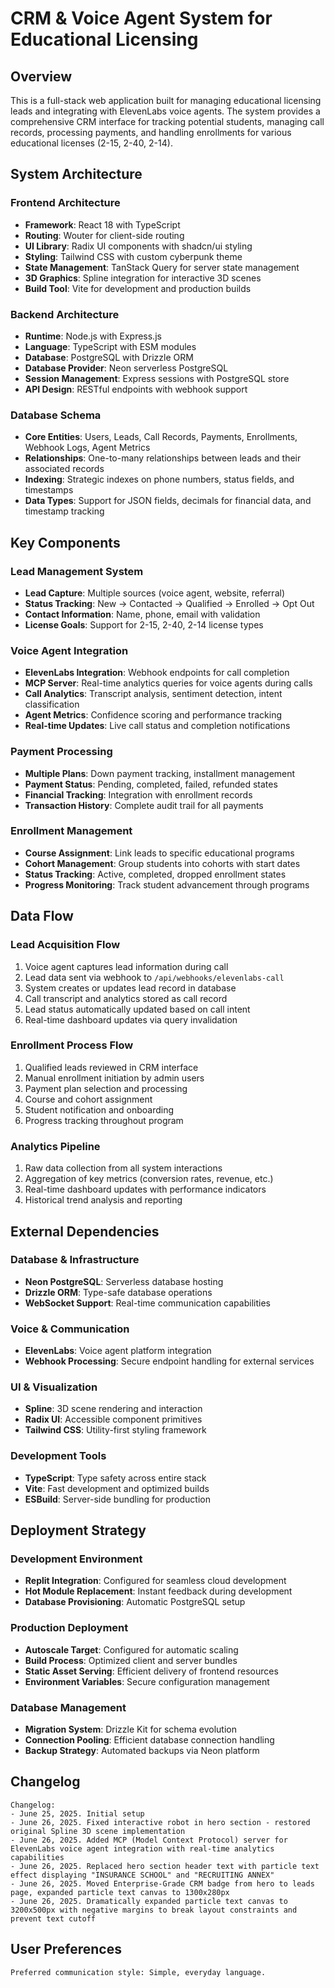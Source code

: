 # CRM & Voice Agent System for Educational Licensing

## Overview

This is a full-stack web application built for managing educational licensing leads and integrating with ElevenLabs voice agents. The system provides a comprehensive CRM interface for tracking potential students, managing call records, processing payments, and handling enrollments for various educational licenses (2-15, 2-40, 2-14).

## System Architecture

### Frontend Architecture
- **Framework**: React 18 with TypeScript
- **Routing**: Wouter for client-side routing
- **UI Library**: Radix UI components with shadcn/ui styling
- **Styling**: Tailwind CSS with custom cyberpunk theme
- **State Management**: TanStack Query for server state management
- **3D Graphics**: Spline integration for interactive 3D scenes
- **Build Tool**: Vite for development and production builds

### Backend Architecture
- **Runtime**: Node.js with Express.js
- **Language**: TypeScript with ESM modules
- **Database**: PostgreSQL with Drizzle ORM
- **Database Provider**: Neon serverless PostgreSQL
- **Session Management**: Express sessions with PostgreSQL store
- **API Design**: RESTful endpoints with webhook support

### Database Schema
- **Core Entities**: Users, Leads, Call Records, Payments, Enrollments, Webhook Logs, Agent Metrics
- **Relationships**: One-to-many relationships between leads and their associated records
- **Indexing**: Strategic indexes on phone numbers, status fields, and timestamps
- **Data Types**: Support for JSON fields, decimals for financial data, and timestamp tracking

## Key Components

### Lead Management System
- **Lead Capture**: Multiple sources (voice agent, website, referral)
- **Status Tracking**: New → Contacted → Qualified → Enrolled → Opt Out
- **Contact Information**: Name, phone, email with validation
- **License Goals**: Support for 2-15, 2-40, 2-14 license types

### Voice Agent Integration
- **ElevenLabs Integration**: Webhook endpoints for call completion
- **MCP Server**: Real-time analytics queries for voice agents during calls
- **Call Analytics**: Transcript analysis, sentiment detection, intent classification
- **Agent Metrics**: Confidence scoring and performance tracking
- **Real-time Updates**: Live call status and completion notifications

### Payment Processing
- **Multiple Plans**: Down payment tracking, installment management
- **Payment Status**: Pending, completed, failed, refunded states
- **Financial Tracking**: Integration with enrollment records
- **Transaction History**: Complete audit trail for all payments

### Enrollment Management
- **Course Assignment**: Link leads to specific educational programs
- **Cohort Management**: Group students into cohorts with start dates
- **Status Tracking**: Active, completed, dropped enrollment states
- **Progress Monitoring**: Track student advancement through programs

## Data Flow

### Lead Acquisition Flow
1. Voice agent captures lead information during call
2. Lead data sent via webhook to `/api/webhooks/elevenlabs-call`
3. System creates or updates lead record in database
4. Call transcript and analytics stored as call record
5. Lead status automatically updated based on call intent
6. Real-time dashboard updates via query invalidation

### Enrollment Process Flow
1. Qualified leads reviewed in CRM interface
2. Manual enrollment initiation by admin users
3. Payment plan selection and processing
4. Course and cohort assignment
5. Student notification and onboarding
6. Progress tracking throughout program

### Analytics Pipeline
1. Raw data collection from all system interactions
2. Aggregation of key metrics (conversion rates, revenue, etc.)
3. Real-time dashboard updates with performance indicators
4. Historical trend analysis and reporting

## External Dependencies

### Database & Infrastructure
- **Neon PostgreSQL**: Serverless database hosting
- **Drizzle ORM**: Type-safe database operations
- **WebSocket Support**: Real-time communication capabilities

### Voice & Communication
- **ElevenLabs**: Voice agent platform integration
- **Webhook Processing**: Secure endpoint handling for external services

### UI & Visualization
- **Spline**: 3D scene rendering and interaction
- **Radix UI**: Accessible component primitives
- **Tailwind CSS**: Utility-first styling framework

### Development Tools
- **TypeScript**: Type safety across entire stack
- **Vite**: Fast development and optimized builds
- **ESBuild**: Server-side bundling for production

## Deployment Strategy

### Development Environment
- **Replit Integration**: Configured for seamless cloud development
- **Hot Module Replacement**: Instant feedback during development
- **Database Provisioning**: Automatic PostgreSQL setup

### Production Deployment
- **Autoscale Target**: Configured for automatic scaling
- **Build Process**: Optimized client and server bundles
- **Static Asset Serving**: Efficient delivery of frontend resources
- **Environment Variables**: Secure configuration management

### Database Management
- **Migration System**: Drizzle Kit for schema evolution
- **Connection Pooling**: Efficient database connection handling
- **Backup Strategy**: Automated backups via Neon platform

## Changelog

```
Changelog:
- June 25, 2025. Initial setup
- June 26, 2025. Fixed interactive robot in hero section - restored original Spline 3D scene implementation
- June 26, 2025. Added MCP (Model Context Protocol) server for ElevenLabs voice agent integration with real-time analytics capabilities
- June 26, 2025. Replaced hero section header text with particle text effect displaying "INSURANCE SCHOOL" and "RECRUITING ANNEX"
- June 26, 2025. Moved Enterprise-Grade CRM badge from hero to leads page, expanded particle text canvas to 1300x280px
- June 26, 2025. Dramatically expanded particle text canvas to 3200x500px with negative margins to break layout constraints and prevent text cutoff
```

## User Preferences

```
Preferred communication style: Simple, everyday language.
```